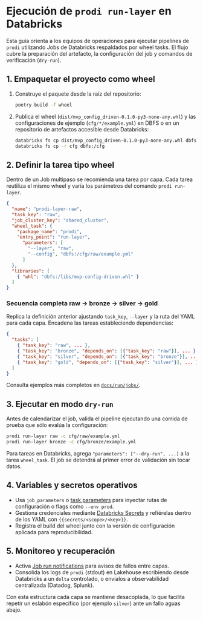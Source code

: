 # Ejecución de `prodi run-layer` en Databricks

Esta guía orienta a los equipos de operaciones para ejecutar pipelines de `prodi`
utilizando Jobs de Databricks respaldados por wheel tasks. El flujo cubre la
preparación del artefacto, la configuración del job y comandos de verificación
(`dry-run`).

## 1. Empaquetar el proyecto como wheel

1. Construye el paquete desde la raíz del repositorio:
   ```bash
   poetry build -f wheel
   ```
2. Publica el wheel (`dist/mvp_config_driven-0.1.0-py3-none-any.whl`) y las
   configuraciones de ejemplo (`cfg/*/example.yml`)
   en DBFS o en un repositorio de artefactos accesible desde Databricks:
   ```bash
   databricks fs cp dist/mvp_config_driven-0.1.0-py3-none-any.whl dbfs:/libs/mvp-config-driven.whl
   databricks fs cp -r cfg dbfs:/cfg
   ```

## 2. Definir la tarea tipo wheel

Dentro de un Job multipaso se recomienda una tarea por capa. Cada tarea reutiliza
el mismo wheel y varía los parámetros del comando `prodi run-layer`.

```json
{
  "name": "prodi-layer-raw",
  "task_key": "raw",
  "job_cluster_key": "shared_cluster",
  "wheel_task": {
    "package_name": "prodi",
    "entry_point": "run-layer",
      "parameters": [
        "--layer", "raw",
        "--config", "dbfs:/cfg/raw/example.yml"
      ]
  },
  "libraries": [
    { "whl": "dbfs:/libs/mvp-config-driven.whl" }
  ]
}
```

### Secuencia completa raw → bronze → silver → gold

Replica la definición anterior ajustando `task_key`, `--layer` y la ruta del
YAML para cada capa. Encadena las tareas estableciendo dependencias:

```json
{
  "tasks": [
    { "task_key": "raw", ... },
    { "task_key": "bronze", "depends_on": [{"task_key": "raw"}], ... },
    { "task_key": "silver", "depends_on": [{"task_key": "bronze"}], ... },
    { "task_key": "gold", "depends_on": [{"task_key": "silver"}], ... }
  ]
}
```

Consulta ejemplos más completos en [`docs/run/jobs/`](jobs/).

## 3. Ejecutar en modo `dry-run`

Antes de calendarizar el job, valida el pipeline ejecutando una corrida de
prueba que sólo evalúa la configuración:

```bash
prodi run-layer raw -c cfg/raw/example.yml
prodi run-layer bronze -c cfg/bronze/example.yml
```

Para tareas en Databricks, agrega `"parameters": ["--dry-run", ...]` a la tarea
`wheel_task`. El job se detendrá al primer error de validación sin tocar datos.

## 4. Variables y secretos operativos

* Usa `job_parameters` o [task parameters](https://docs.databricks.com/jobs/jobs-parameterization.html)
  para inyectar rutas de configuración o flags como `--env prod`.
* Gestiona credenciales mediante [Databricks Secrets](https://docs.databricks.com/security/secrets/index.html)
  y refiérelas dentro de los YAML con `{{secrets/<scope>/<key>}}`.
* Registra el build del wheel junto con la versión de configuración aplicada
  para reproducibilidad.

## 5. Monitoreo y recuperación

* Activa [Job run notifications](https://docs.databricks.com/workflows/jobs/jobs-notifications.html)
  para avisos de fallos entre capas.
* Consolida los logs de `prodi` (stdout) en Lakehouse escribiendo desde Databricks
  a un `delta` controlado, o envíalos a observabilidad centralizada (Datadog,
  Splunk).

Con esta estructura cada capa se mantiene desacoplada, lo que facilita repetir
un eslabón específico (por ejemplo `silver`) ante un fallo aguas abajo.
